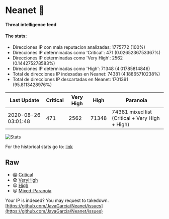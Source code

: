 # Neanet :hocho:
#### Threat intelligence feed
#### The stats:

- Direcciones IP con mala reputacion analizadas: 1775772 (100%)
- Direcciones IP determinadas como 'Critical':  471 (0.0265236753367%)
- Direcciones IP determinadas como 'Very High':  2562 (0.144275278583%)
- Direcciones IP determinadas como 'High':  71348 (4.01785814846)
- Total de direcciones IP indexadas en Neanet:  74381 (4.18865710238%)
- Total de direcciones IP descartadas en Neanet:  1701391 (95.8113428976%)

| Last Update | Critical | Very High | High | Paranoia |
| --- | --- | --- | --- | --- |
| 2020-08-26 03:01:48 | 471 | 2562 | 71348 | 74381 mixed list (Critical + Very High + High)|

![Stats](https://docs.google.com/spreadsheets/d/e/2PACX-1vSnaNMIXVabIpDJjufMlzH7poXnshF3mgd8Is1g9ytUEzVsP5my4Trn8f-xkoLLQ38xpL3HtmUexLo6/pubchart?oid=501124687&format=image)

For the historical stats go to: [link](/stats.csv)
## Raw
- :scream: [Critical](https://raw.githubusercontent.com/JavaGarcia/Neanet/master/blacklists/neanet_critical.txt)
- :fearful: [VeryHigh](https://raw.githubusercontent.com/JavaGarcia/Neanet/master/blacklists/neanet_veryHigh.txtt)
- :frowning: [High](https://raw.githubusercontent.com/JavaGarcia/Neanet/master/blacklists/neanet_high.txt)
- :dizzy_face: [Mixed-Paranoia](https://raw.githubusercontent.com/JavaGarcia/Neanet/master/blacklists/neanet_all.txt)


Your IP is indexed? You may request to takedown. [https://github.com/JavaGarcia/Neanet/issues](https://github.com/JavaGarcia/Neanet/issues)



































































































































































































































































































































































































































































